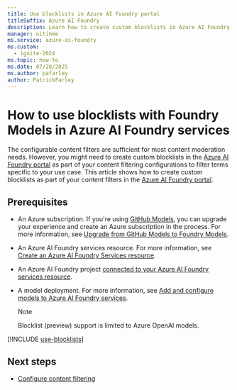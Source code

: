 ```yaml
---
title: Use blocklists in Azure AI Foundry portal
titleSuffix: Azure AI Foundry
description: Learn how to create custom blocklists in Azure AI Foundry portal as part of your content filtering configurations.
manager: nitinme
ms.service: azure-ai-foundry
ms.custom:
  - ignite-2024
ms.topic: how-to
ms.date: 07/28/2025
ms.author: pafarley
author: PatrickFarley
---
```


# How to use blocklists with Foundry Models in Azure AI Foundry services

The configurable content filters are sufficient for most content moderation needs. However, you might need to create custom blocklists in the [Azure AI Foundry portal](https://ai.azure.com/?cid=learnDocs) as part of your content filtering configurations to filter terms specific to your use case. This article shows how to create custom blocklists as part of your content filters in the [Azure AI Foundry portal](https://ai.azure.com/?cid=learnDocs).

## Prerequisites

* An Azure subscription. If you're using [GitHub Models](https://docs.github.com/en/github-models/), you can upgrade your experience and create an Azure subscription in the process. For more information, see [Upgrade from GitHub Models to Foundry Models](../../model-inference/how-to/quickstart-github-models.md).

* An Azure AI Foundry services resource. For more information, see [Create an Azure AI Foundry Services resource](../../../ai-services/multi-service-resource.md?context=/azure/ai-services/model-inference/context/context).

* An Azure AI Foundry project [connected to your Azure AI Foundry services resource](../../model-inference/how-to/configure-project-connection.md).

* A model deployment. For more information, see [Add and configure models to Azure AI Foundry services](../../model-inference/how-to/create-model-deployments.md).

    > [!NOTE]
    > Blocklist (preview) support is limited to Azure OpenAI models.

[!INCLUDE [use-blocklists](../../includes/use-blocklists.md)]

## Next steps

* [Configure content filtering](../../model-inference/how-to/configure-content-filters.md)
